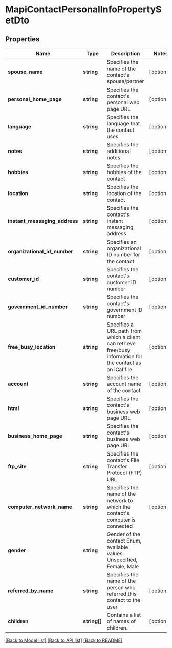 # MapiContactPersonalInfoPropertySetDto

## Properties
Name | Type | Description | Notes
------------ | ------------- | ------------- | -------------
**spouse_name** | **string** | Specifies the name of the contact's spouse/partner | [optional] 
**personal_home_page** | **string** | Specifies the contact's personal web page URL | [optional] 
**language** | **string** | Specifies the language that the contact uses | [optional] 
**notes** | **string** | Specifies the additional notes | [optional] 
**hobbies** | **string** | Specifies the hobbies of the contact | [optional] 
**location** | **string** | Specifies the location of the contact | [optional] 
**instant_messaging_address** | **string** | Specifies the contact's instant messaging address | [optional] 
**organizational_id_number** | **string** | Specifies an organizational ID number for the contact | [optional] 
**customer_id** | **string** | Specifies the contact's customer ID number | [optional] 
**government_id_number** | **string** | Specifies the contact's government ID number | [optional] 
**free_busy_location** | **string** | Specifies a URL path from which a client can retrieve free/busy information for the contact as an iCal file | [optional] 
**account** | **string** | Specifies the account name of the contact | [optional] 
**html** | **string** | Specifies the contact's business web page URL | [optional] 
**business_home_page** | **string** | Specifies the contact's business web page URL | [optional] 
**ftp_site** | **string** | Specifies the contact's File Transfer Protocol (FTP) URL | [optional] 
**computer_network_name** | **string** | Specifies the name of the network to which the contact's computer is connected | [optional] 
**gender** | **string** | Gender of the contact Enum, available values: Unspecified, Female, Male | 
**referred_by_name** | **string** | Specifies the name of the person who referred this contact to the user | [optional] 
**children** | **string[]** | Contains a list of names of children. | [optional] 



[[Back to Model list]](README.md#documentation-for-models) [[Back to API list]](README.md#documentation-for-api-endpoints) [[Back to README]](README.md)


